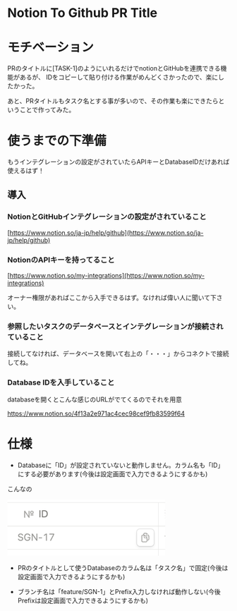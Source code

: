 # Notion To Github PR Title

# モチベーション
PRのタイトルに[TASK-1]のようにいれるだけでnotionとGitHubを連携できる機能があるが、
IDをコピーして貼り付ける作業がめんどくさかったので、楽にしたかった。

あと、PRタイトルもタスク名とする事が多いので、その作業も楽にできたらということで作ってみた。

# 使うまでの下準備
もうインテグレーションの設定がされていたらAPIキーとDatabaseIDだけあれば使えるはず！

## 導入
### NotionとGitHubインテグレーションの設定がされていること

[https://www.notion.so/ja-jp/help/github](https://www.notion.so/ja-jp/help/github)

### NotionのAPIキーを持ってること

[https://www.notion.so/my-integrations](https://www.notion.so/my-integrations)

オーナー権限があればここから入手できるはず。なければ偉い人に聞いて下さい。

### 参照したいタスクのデータベースとインテグレーションが接続されていること

接続してなければ、データベースを開いて右上の「・・・」からコネクトで接続してね。

### Database IDを入手していること

databaseを開くとこんな感じのURLがでてくるのでそれを用意

https://www.notion.so/4f13a2e971ac4cec98cef9fb83599f64

# 仕様

- Databaseに「ID」が設定されていないと動作しません。カラム名も「ID」にする必要があります(今後は設定画面で入力できるようにするかも)

こんなの

![alt text](images/id.png)

- PRのタイトルとして使うDatabaseのカラム名は「タスク名」で固定(今後は設定画面で入力できるようにするかも)

- ブランチ名は「feature/SGN-1」とPrefix入力しなければ動作しない(今後Prefixは設定画面で入力できるようにするかも)
